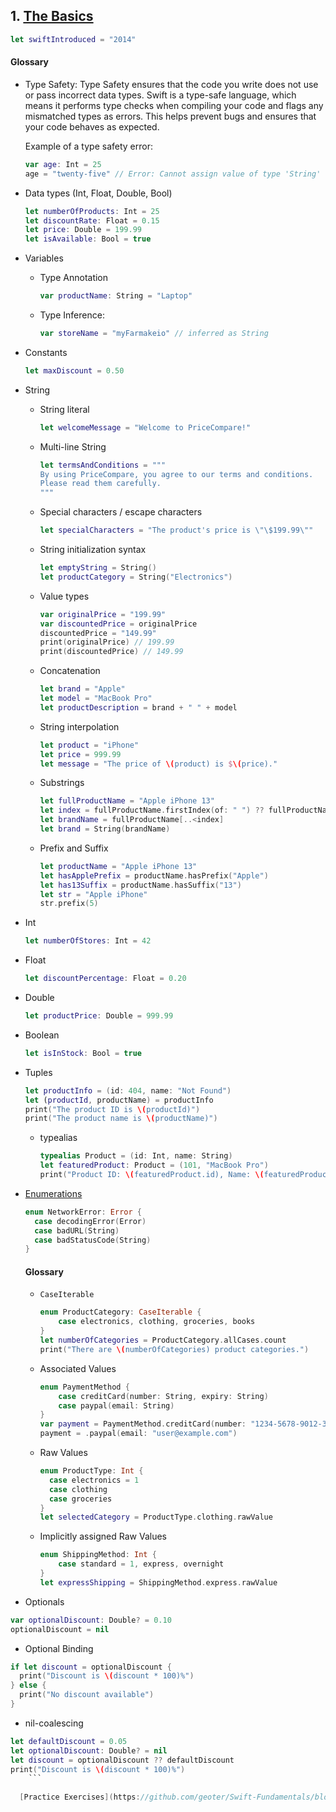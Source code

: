 ## 1. [The Basics](https://docs.swift.org/swift-book/LanguageGuide/TheBasics.html)

   ```swift 
   let swiftIntroduced = "2014"
   ```
   
   #### Glossary
   
  * Type Safety: Type Safety ensures that the code you write does not use or pass incorrect data types. Swift is a type-safe language, which means it performs type checks when compiling your code and flags any mismatched types as errors. This helps prevent bugs and ensures that your code behaves as expected.
  
    Example of a type safety error:
    ```swift
    var age: Int = 25
    age = "twenty-five" // Error: Cannot assign value of type 'String' to type 'Int'
    ```

  * Data types (Int, Float, Double, Bool)
      ```swift
      let numberOfProducts: Int = 25
      let discountRate: Float = 0.15
      let price: Double = 199.99
      let isAvailable: Bool = true
      ```

  * Variables 
    * Type Annotation 
      ```swift
      var productName: String = "Laptop"
      ```
    * Type Inference: 
      ```swift
      var storeName = "myFarmakeio" // inferred as String
      ```

  * Constants
    ```swift
    let maxDiscount = 0.50
    ```

  * String
    * String literal 
      ```swift
      let welcomeMessage = "Welcome to PriceCompare!"
      ```
    * Multi-line String 
      ```swift
      let termsAndConditions = """
      By using PriceCompare, you agree to our terms and conditions.
      Please read them carefully.
      """
      ```
    * Special characters / escape characters 
      ```swift
      let specialCharacters = "The product's price is \"\$199.99\""
      ```
    * String initialization syntax
      ```swift
      let emptyString = String()
      let productCategory = String("Electronics")
      ```
    * Value types 
      ```swift
      var originalPrice = "199.99"
      var discountedPrice = originalPrice
      discountedPrice = "149.99"
      print(originalPrice) // 199.99
      print(discountedPrice) // 149.99
      ```
    * Concatenation
      ```swift
      let brand = "Apple"
      let model = "MacBook Pro"
      let productDescription = brand + " " + model
      ```
    * String interpolation 
      ```swift
      let product = "iPhone"
      let price = 999.99
      let message = "The price of \(product) is $\(price)."
      ```
    * Substrings
      ```swift
      let fullProductName = "Apple iPhone 13"
      let index = fullProductName.firstIndex(of: " ") ?? fullProductName.endIndex
      let brandName = fullProductName[..<index]
      let brand = String(brandName)
      ```
    * Prefix and Suffix
      ```swift
      let productName = "Apple iPhone 13"
      let hasApplePrefix = productName.hasPrefix("Apple")
      let has13Suffix = productName.hasSuffix("13")
      let str = "Apple iPhone"
      str.prefix(5) 
      ```

  * Int 
    ```swift
    let numberOfStores: Int = 42
    ```

  * Float
    ```swift
    let discountPercentage: Float = 0.20
    ```

  * Double 
    ```swift
    let productPrice: Double = 999.99
    ```

  * Boolean 
    ```swift
    let isInStock: Bool = true
    ```

  * Tuples
    ```swift
    let productInfo = (id: 404, name: "Not Found")
    let (productId, productName) = productInfo
    print("The product ID is \(productId)")
    print("The product name is \(productName)")
    ```

    * typealias
      ```swift
      typealias Product = (id: Int, name: String)
      let featuredProduct: Product = (101, "MacBook Pro")
      print("Product ID: \(featuredProduct.id), Name: \(featuredProduct.name)")
      ```

* [Enumerations](https://docs.swift.org/swift-book/documentation/the-swift-programming-language/enumerations/)

   ```swift 
   enum NetworkError: Error {
     case decodingError(Error) 
     case badURL(String)
     case badStatusCode(String)
   }
   ```
   
   #### Glossary
   
  * `CaseIterable`
    ```swift
    enum ProductCategory: CaseIterable {
        case electronics, clothing, groceries, books
    }
    let numberOfCategories = ProductCategory.allCases.count
    print("There are \(numberOfCategories) product categories.")
    ```

  * Associated Values
    ```swift
    enum PaymentMethod {
        case creditCard(number: String, expiry: String)
        case paypal(email: String)
    }
    var payment = PaymentMethod.creditCard(number: "1234-5678-9012-3456", expiry: "12/23")
    payment = .paypal(email: "user@example.com")
    ```

  * Raw Values
    ```swift
    enum ProductType: Int {
      case electronics = 1
      case clothing
      case groceries
    }
    let selectedCategory = ProductType.clothing.rawValue
    ```

  * Implicitly assigned Raw Values
    ```swift
    enum ShippingMethod: Int {
        case standard = 1, express, overnight
    }
    let expressShipping = ShippingMethod.express.rawValue
    ```
   
* Optionals 
```swift
var optionalDiscount: Double? = 0.10
optionalDiscount = nil
```

* Optional Binding 
```swift
if let discount = optionalDiscount {
  print("Discount is \(discount * 100)%")
} else {
  print("No discount available")
}
```

* nil-coalescing
```swift
let defaultDiscount = 0.05
let optionalDiscount: Double? = nil
let discount = optionalDiscount ?? defaultDiscount
print("Discount is \(discount * 100)%")
    ```
   
  [Practice Exercises](https://github.com/geoter/Swift-Fundamentals/blob/main/The-Basics-Basic-Operators-Exercises.md)